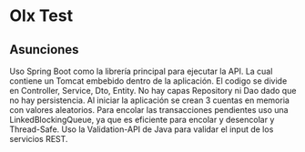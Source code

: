 # Olx Test

## Asunciones

Uso Spring Boot como la librería principal para ejecutar la API. La cual contiene un Tomcat embebido dentro de la aplicación.
El codigo se divide en Controller, Service, Dto, Entity. No hay capas Repository ni Dao dado que no hay persistencia.
Al iniciar la aplicación se crean 3 cuentas en memoria con valores aleatorios.
Para encolar las transacciones pendientes uso una LinkedBlockingQueue, ya que es eficiente para encolar y desencolar y Thread-Safe.
Uso la Validation-API de Java para validar el input de los servicios REST.


